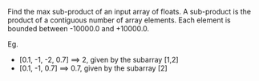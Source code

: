 Find the max sub-product of an input array of floats.
A sub-product is the product of a contiguous number of array elements.
Each element is bounded between -10000.0 and +10000.0.

Eg.
* \[0.1, -1, -2, 0.7\] ==> 2, given by the subarray \[1,2\]
* \[0.1, -1, 0.7\] ==> 0.7, given by the subarray \[2\]